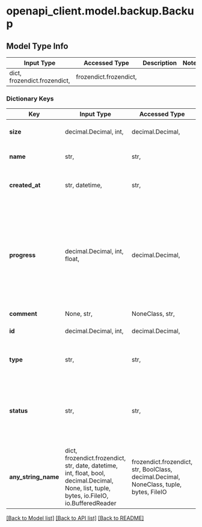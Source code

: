 # openapi_client.model.backup.Backup

## Model Type Info
Input Type | Accessed Type | Description | Notes
------------ | ------------- | ------------- | -------------
dict, frozendict.frozendict,  | frozendict.frozendict,  |  | 

### Dictionary Keys
Key | Input Type | Accessed Type | Description | Notes
------------ | ------------- | ------------- | ------------- | -------------
**size** | decimal.Decimal, int,  | decimal.Decimal,  | Размер резервной копии (Мб). | 
**name** | str,  | str,  | Название резервной копии. | 
**created_at** | str, datetime,  | str,  | Дата создания. | value must conform to RFC-3339 date-time
**progress** | decimal.Decimal, int, float,  | decimal.Decimal,  | Прогресс создания бэкапа. Значение будет меняться в статусе бэкапа &#x60;create&#x60; от 0 до 99, для остальных статусов всегда будет возвращаться 0. | 
**comment** | None, str,  | NoneClass, str,  | Комментарий. | 
**id** | decimal.Decimal, int,  | decimal.Decimal,  | Идентификатор резервной копии. | 
**type** | str,  | str,  | Тип бэкапа. | must be one of ["manual", "auto", ] 
**status** | str,  | str,  | Статус бэкапа. | must be one of ["precreate", "delete", "shutdown", "recover", "create", "fail", "done", ] 
**any_string_name** | dict, frozendict.frozendict, str, date, datetime, int, float, bool, decimal.Decimal, None, list, tuple, bytes, io.FileIO, io.BufferedReader | frozendict.frozendict, str, BoolClass, decimal.Decimal, NoneClass, tuple, bytes, FileIO | any string name can be used but the value must be the correct type | [optional]

[[Back to Model list]](../../README.md#documentation-for-models) [[Back to API list]](../../README.md#documentation-for-api-endpoints) [[Back to README]](../../README.md)

